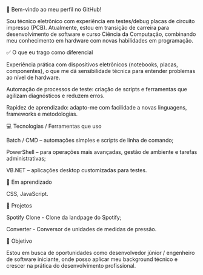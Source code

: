 👋 Bem-vindo ao meu perfil no GitHub!

Sou técnico eletrônico com experiência em testes/debug placas de circuito impresso (PCB). Atualmente, estou em transição de carreira para desenvolvimento de software e curso Ciência da Computação, combinando meu conhecimento em hardware com novas habilidades em programação.


✅ O que eu trago como diferencial

Experiência prática com dispositivos eletrônicos (notebooks, placas, componentes), o que me dá sensibilidade técnica para entender problemas ao nível de hardware.

Automação de processos de teste: criação de scripts e ferramentas que agilizam diagnósticos e reduzem erros.

Rapidez de aprendizado: adapto-me com facilidade a novas linguagens, frameworks e metodologias.


💻 Tecnologias / Ferramentas que uso

Batch / CMD – automações simples e scripts de linha de comando;

PowerShell – para operações mais avançadas, gestão de ambiente e tarefas administrativas;

VB.NET – aplicações desktop customizadas para testes.


📓 Em aprendizado

CSS, JavaScript.


📂 Projetos

Spotify Clone - Clone da landpage do Spotify;

Converter - Conversor de unidades de medidas de pressão.


🚀 Objetivo

Estou em busca de oportunidades como desenvolvedor júnior / engenheiro de software iniciante, onde posso aplicar meu background técnico e crescer na prática do desenvolvimento profissional.
